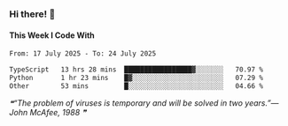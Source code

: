 ### Hi there! 👋

#### This Week I Code With
<!--START_SECTION:waka-->

```txt
From: 17 July 2025 - To: 24 July 2025

TypeScript   13 hrs 28 mins  █████████████████▓░░░░░░░   70.97 %
Python       1 hr 23 mins    █▓░░░░░░░░░░░░░░░░░░░░░░░   07.29 %
Other        53 mins         █░░░░░░░░░░░░░░░░░░░░░░░░   04.66 %
```

<!--END_SECTION:waka-->

<!--STARTS_HERE_QUOTE_README-->
<i>❝“The problem of viruses is temporary and will be solved in two years.”— John McAfee, 1988  ❞</i>
<!--ENDS_HERE_QUOTE_README-->
